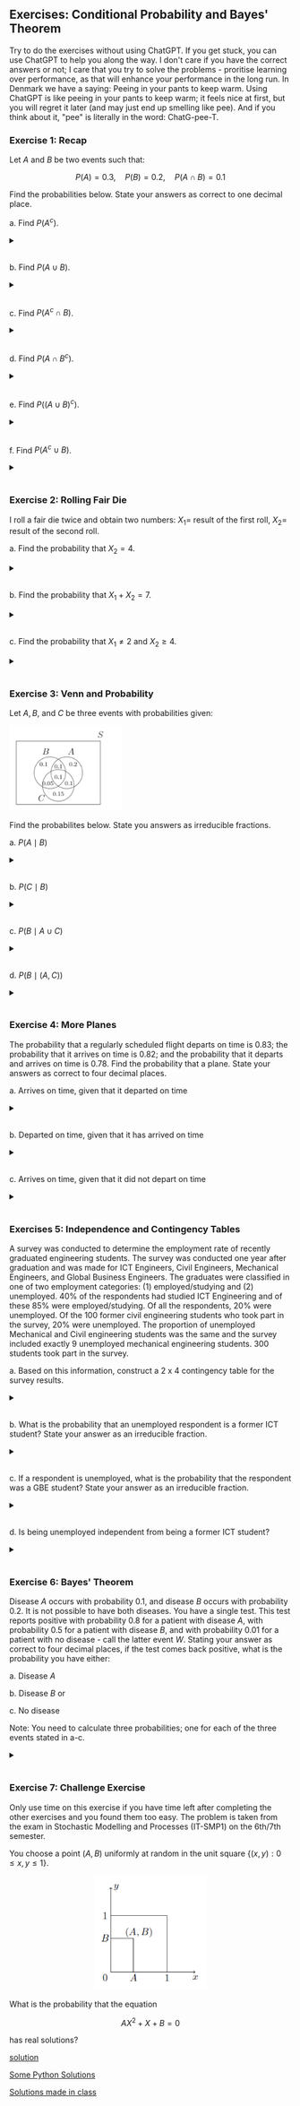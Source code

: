 ## Exercises: Conditional Probability and Bayes' Theorem

Try to do the exercises without using ChatGPT. If you get stuck, you can use ChatGPT to help you along the way. I don't care if you have the correct answers or not; I care that you try to solve the problems - proritise learning over performance, as that will enhance your performance in the long run. In Denmark we have a saying: Peeing in your pants to keep warm. Using ChatGPT is like peeing in your pants to keep warm; it feels nice at first, but you will regret it later (and may just end up smelling like pee). And if you think about it, "pee" is literally in the word: ChatG-pee-T.

### Exercise 1: Recap

Let $A$ and $B$ be two events such that:

$$
P(A)=0.3, \quad P(B)=0.2, \quad P(A \cap B)=0.1
$$

Find the probabilities below. State your answers as correct to one decimal place.

a. Find $P(A^c)$.

<details>
<br>
<summary> </summary>

$P(A^c)=0.7$.

</details>
<br>

b. Find $P\left(A \cup B\right)$.

<details>
<br>
<summary> </summary>

$P\left(A \cup B\right)=0.4$.

</details>
<br>

c. Find $P\left(A^c \cap B\right)$.

<details>
<br>
<summary> </summary>

$P\left(A^c \cap B\right)=0.1$

</details>
<br>

d. Find $P\left(A \cap B^c\right)$.

<details>
<br>
<summary> </summary>

$P\left(A \cap B^c\right)=0.2$.

</details>
<br>

e. Find $P\left((A \cup B)^c\right)$.

<details>
<br>
<summary> </summary>

$P\left((A \cup B)^c\right)=0.6$.

</details>
<br>

f. Find $P\left(A^c \cup B\right)$.

<details>
<br>
<summary> </summary>

$P\left(A^c \cup B\right)=0.8$.

</details>
<br>

### Exercise 2: Rolling Fair Die

I roll a fair die twice and obtain two numbers: $X_1=$ result of the first roll, $X_2=$ result of the second roll.

a. Find the probability that $X_2=4$.

<details>
<br>
<summary> </summary>

$\dfrac{1}{6}$

</details>
<br>

b. Find the probability that $X_1+X_2=7$.

<details>
<br>
<summary> </summary>

$\dfrac{1}{6}$

</details>
<br>

c. Find the probability that $X_1 \neq 2$ and $X_2 \geq 4$.

<details>
<br>
<summary> </summary>

$\dfrac{5}{12}$

</details>
<br>

### Exercise 3: Venn and Probability

Let $A, B$, and $C$ be three events with probabilities given:

<img src="venn1.png" width = "200">

Find the probabilites below. State you answers as irreducible fractions.

a. $P(A \mid B)$

<details>
<br>
<summary> </summary>

$\dfrac{4}{7}$

</details>
<br>

b. $P(C \mid B)$

<details>
<br>
<summary> </summary>

$\dfrac{3}{7}$

</details>
<br>

c. $P(B \mid A \cup C)$

<details>
<br>
<summary> </summary>

$\dfrac{5}{14}$

</details>
<br>

d. $P(B \mid (A, C))$

<details>
<br>
<summary> </summary>

$\dfrac{1}{2}$

</details>
<br>

### Exercise 4: More Planes
The probability that a regularly scheduled flight departs on time is $0.83$; the probability that it arrives on time is $0.82$; and the probability that it departs and arrives on time is $0.78$. Find the probability that a plane. State your answers as correct to four decimal places.

a. Arrives on time, given that it departed on time

<details>
<br>
<summary> </summary>

0.9398

</details>
<br>


b. Departed on time, given that it has arrived on time

<details>
<br>
<summary> </summary>

0.9512

</details>
<br>

c. Arrives on time, given that it did not depart on time

<details>
<br>
<summary> </summary>

0.2353

</details>
<br>

### Exercises 5: Independence and Contingency Tables
A survey was conducted to determine the employment rate of recently graduated engineering students. The survey was conducted one year after graduation and was made for ICT Engineers, Civil Engineers, Mechanical Engineers, and Global Business Engineers. The graduates were classified in one of two employment categories: (1) employed/studying and (2) unemployed. 40% of the respondents had studied ICT Engineering and of these 85% were employed/studying. Of all the respondents, 20% were unemployed. Of the 100 former civil engineering students who took part in the survey, 20% were unemployed. The proportion of unemployed Mechanical and Civil engineering students was the same and the survey included exactly 9 unemployed mechanical engineering students. 300 students took part in the survey.

a. Based on this information, construct a 2 x 4 contingency table for the survey results.

<details>
<br>
<summary> </summary>

<img src="contingency.png" width = "300">

Technically, the sums and totals are not part of the contingency tables. They are added to make it easier to calculate the probabilities.

</details>
<br>

b. What is the probability that an unemployed respondent is a former ICT student? State your answer as an irreducible fraction.

<details>
<br>
<summary> </summary>

$\dfrac{3}{10}$

</details>
<br>

c. If a respondent is unemployed, what is the probability that the respondent was a GBE student? State your answer as an irreducible fraction.

<details>
<br>
<summary> </summary>

$\dfrac{13}{60}$

</details>
<br>

d. Is being unemployed independent from being a former ICT student?

<details>
<br>
<summary> </summary>

You can compare any a priori probability with the corresponding a posteriori probability. E.g. you found an aposteriori probability of $\dfrac{3}{10}$ in (b). The a priori probability is $\dfrac{2}{5}$. Since the two probabilities are not equal, the two events are dependent:

$P(\text{ICT} \mid \text{Unemployed}) = \dfrac{3}{10} \neq \dfrac{2}{5} = P(\text{ICT})$


</details>
<br>

### Exercise 6: Bayes' Theorem
Disease $A$ occurs with probability 0.1, and disease $B$ occurs with probability 0.2. It is not possible to have both diseases. You have a single test. This test reports positive with probability 0.8 for a patient with disease $A$, with probability 0.5 for a patient with disease $B$, and with probability 0.01 for a patient with no disease - call the latter event $W$. Stating your answer as correct to four decimal places, if the test comes back positive, what is the probability you have either:

a. Disease $A$

b. Disease $B$ or

c. No disease

Note: You need to calculate three probabilities; one for each of the three events stated in a-c.

<details>
<br>
<summary> </summary>

a. Disease $A$: 0.4278

b. Disease $B$: 0.5348

c. No disease: 0.0374

</details>
<br>


### Exercise 7: Challenge Exercise
Only use time on this exercise if you have time left after completing the other exercises and you found them too easy. The problem is taken from the exam in Stochastic Modelling and Processes (IT-SMP1) on the 6th/7th semester.

You choose a point $(A, B)$ uniformly at random in the unit square $\{(x, y): 0 \leq x, y \leq 1\}$.

<p align="center">
    <img src="challenge.png" width="200">
</p>

What is the probability that the equation

$$
A X^2+X+B=0
$$

has real solutions?

[solution](Solution7.pdf)

[Some Python Solutions](some_solutions.ipynb)

[Solutions made in class](https://drive.google.com/open?id=1lCgiFIzOLAuDSEQjUyeZiyWsWt63Ex8d&usp=drive_fs)